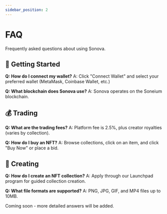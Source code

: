 ```yaml
---
sidebar_position: 2
---
```


# FAQ

Frequently asked questions about using Sonova.

## 🔧 Getting Started

**Q: How do I connect my wallet?**
A: Click "Connect Wallet" and select your preferred wallet (MetaMask, Coinbase Wallet, etc.)

**Q: What blockchain does Sonova use?**
A: Sonova operates on the Soneium blockchain.

## 💰 Trading

**Q: What are the trading fees?**
A: Platform fee is 2.5%, plus creator royalties (varies by collection).

**Q: How do I buy an NFT?**
A: Browse collections, click on an item, and click "Buy Now" or place a bid.

## 🎨 Creating

**Q: How do I create an NFT collection?**
A: Apply through our Launchpad program for guided collection creation.

**Q: What file formats are supported?**
A: PNG, JPG, GIF, and MP4 files up to 10MB.

Coming soon - more detailed answers will be added. 